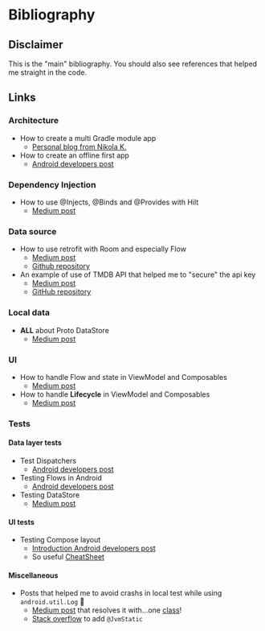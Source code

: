 # Bibliography

## Disclaimer
This is the "main" bibliography. You should also see references that helped me straight in the code.

## Links

### Architecture

* How to create a multi Gradle module app
  * [Personal blog from Nikola K.](https://cinnamon.agency/blog/post/multi_module_apps_with_kotlin_and_dagger)
* How to create an offline first app
  * [Android developers post](https://developer.android.com/topic/architecture/data-layer/offline-first)

### Dependency Injection
* How to use @Injects, @Binds and @Provides with Hilt
  * [Medium post](https://www.valueof.io/blog/inject-provides-binds-dependencies-dagger-hilt)

### Data source
* How to use retrofit with Room and especially Flow
  * [Medium post](https://narendrasinhdodiya.medium.com/android-architecture-mvvm-with-coroutines-retrofit-hilt-kotlin-flow-room-48e67ca3b2c8)
  * [Github repository](https://github.com/devnarendra08/DemoTMDB)
* An example of use of TMDB API that helped me to "secure" the api key
  * [Medium post](https://skydoves.medium.com/android-mvvm-architecture-components-using-the-movie-database-api-8fbab128d7)
  * [GitHub repository](https://github.com/skydoves/TheMovies)

### Local data
* **ALL** about Proto DataStore
  * [Medium post](https://medium.com/androiddevelopers/all-about-proto-datastore-1b1af6cd2879)

### UI
* How to handle Flow and state in ViewModel and Composables
  * [Medium post](https://proandroiddev.com/better-handling-states-between-viewmodel-and-composable-7ca14af379cb)
* How to handle **Lifecycle** in ViewModel and Composables
  * [Medium post](https://betterprogramming.pub/jetpack-compose-with-lifecycle-aware-composables-7bd5d6793e0)

### Tests
#### Data layer tests
* Test Dispatchers
  * [Android developers post](https://developer.android.com/kotlin/coroutines/test#testdispatchers)
* Testing Flows in Android
  * [Android developers post](https://developer.android.com/kotlin/flow/test)
* Testing DataStore
  * [Medium post](https://medium.com/androiddevelopers/datastore-and-testing-edf7ae8df3d8)

#### UI tests
* Testing Compose layout
  * [Introduction Android developers post](https://developer.android.com/jetpack/compose/testing)
  * So useful [CheatSheet](https://developer.android.com/jetpack/compose/testing-cheatsheet)

#### Miscellaneous
* Posts that helped me to avoid crashs in local test while using `android.util.Log` 🤷 
  * [Medium post](https://medium.com/@gal_41749/android-unitests-and-log-class-9546b6480006) that resolves it with...one [class](../../data/src/test/java/android/util/Log.kt)!
  * [Stack overflow](https://stackoverflow.com/a/69634728/1859993) to add `@JvmStatic`
